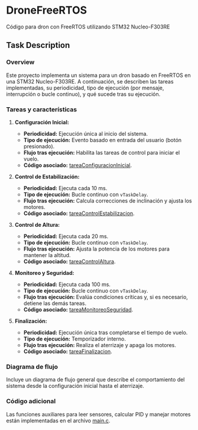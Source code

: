 # DroneFreeRTOS
Código para dron con FreeRTOS utilizando STM32 Nucleo-F303RE

## Task Description

### **Overview**
Este proyecto implementa un sistema para un dron basado en FreeRTOS en una STM32 Nucleo-F303RE. A continuación, se describen las tareas implementadas, su periodicidad, tipo de ejecución (por mensaje, interrupción o bucle continuo), y qué sucede tras su ejecución.

### **Tareas y características**
1. **Configuración Inicial:**
   - **Periodicidad:** Ejecución única al inicio del sistema.
   - **Tipo de ejecución:** Evento basado en entrada del usuario (botón presionado).
   - **Flujo tras ejecución:** Habilita las tareas de control para iniciar el vuelo.
   - **Código asociado:** [tareaConfiguracionInicial](./main.c#L12-L28).

2. **Control de Estabilización:**
   - **Periodicidad:** Ejecuta cada 10 ms.
   - **Tipo de ejecución:** Bucle continuo con `vTaskDelay`.
   - **Flujo tras ejecución:** Calcula correcciones de inclinación y ajusta los motores.
   - **Código asociado:** [tareaControlEstabilizacion](./main.c#L30-L44).

3. **Control de Altura:**
   - **Periodicidad:** Ejecuta cada 20 ms.
   - **Tipo de ejecución:** Bucle continuo con `vTaskDelay`.
   - **Flujo tras ejecución:** Ajusta la potencia de los motores para mantener la altitud.
   - **Código asociado:** [tareaControlAltura](./main.c#L46-L59).

4. **Monitoreo y Seguridad:**
   - **Periodicidad:** Ejecuta cada 100 ms.
   - **Tipo de ejecución:** Bucle continuo con `vTaskDelay`.
   - **Flujo tras ejecución:** Evalúa condiciones críticas y, si es necesario, detiene las demás tareas.
   - **Código asociado:** [tareaMonitoreoSeguridad](./main.c#L61-L71).

5. **Finalización:**
   - **Periodicidad:** Ejecución única tras completarse el tiempo de vuelo.
   - **Tipo de ejecución:** Temporizador interno.
   - **Flujo tras ejecución:** Realiza el aterrizaje y apaga los motores.
   - **Código asociado:** [tareaFinalizacion](./main.c#L73-L81).

### **Diagrama de flujo**
Incluye un diagrama de flujo general que describe el comportamiento del sistema desde la configuración inicial hasta el aterrizaje.

### **Código adicional**
Las funciones auxiliares para leer sensores, calcular PID y manejar motores están implementadas en el archivo [main.c](./main.c).
